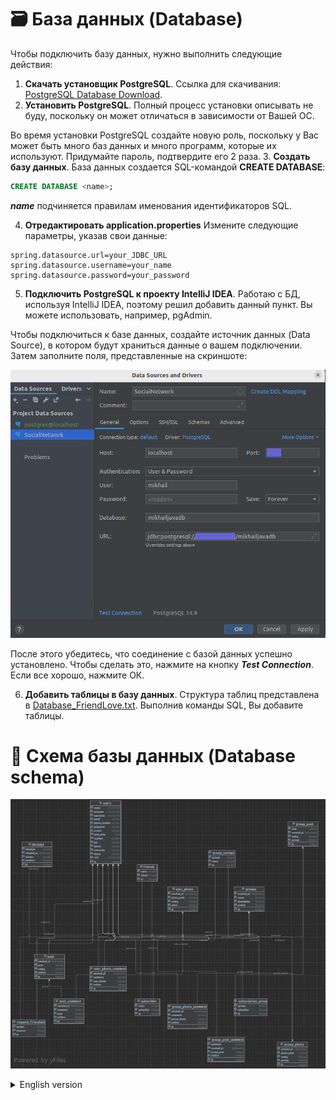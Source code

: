 # 🗃️ База данных (Database)

Чтобы подключить базу данных, нужно 
выполнить следующие действия:
1. **Скачать установщик PostgreSQL**.
Ссылка для скачивания: 
[PostgreSQL Database Download](https://www.enterprisedb.com/downloads/postgres-postgresql-downloads).
2. **Установить PostgreSQL**.
Полный процесс установки описывать не буду, поскольку он может отличаться 
в зависимости от Вашей ОС.

Во время установки PostgreSQL создайте новую роль, поскольку у Вас может быть много баз данных и много программ, 
которые их используют. Придумайте пароль, подтвердите его 2 раза.
3. **Создать базу данных**. 
База данных создается SQL-командой **CREATE DATABASE**:
```sql
CREATE DATABASE <name>;
```
**_name_** подчиняется правилам именования идентификаторов SQL.

4. **Отредактировать application.properties**
Измените следующие параметры, указав свои данные:
```properties
spring.datasource.url=your_JDBC_URL
spring.datasource.username=your_name
spring.datasource.password=your_password
```
5. **Подключить PostgreSQL к проекту IntelliJ IDEA**.
Работаю с БД, используя IntelliJ IDEA, поэтому решил добавить 
данный пункт. Вы можете использовать, например, pgAdmin. 

Чтобы подключиться к базе данных, создайте источник данных (Data Source), 
в котором будут храниться данные о вашем подключении. Затем заполните
поля, представленные на скриншоте:

![Data Source](images/data_source.png)

После этого убедитесь, что соединение с базой данных успешно установлено.
Чтобы сделать это, нажмите на кнопку **_Test Connection_**.
Если все хорошо, нажмите ОК.

6. **Добавить таблицы в базу данных**.
Структура таблиц представлена в [Database_FriendLove.txt](Database_FriendLove.txt).
Выполнив команды SQL, Вы добавите таблицы.

# 📝 Схема базы данных (Database schema)

![Схема БД](images/scheme/scheme_DB.png)

<details>
<summary>English version</summary>

To connect the database, follow these steps:
1. **Download the PostgreSQL installer.**
2. **Install PostgreSQL.**

I will not describe the full installation process, as it may differ
depending on your operating system.

During the PostgreSQL installation, create a new role, as you may have many databases and many programs
that use them. Come up with a password, confirm it 2 times.
3. **Create a database.**
   The database is created by the SQL command **CREATE DATABASE**:
```sql
CREATE DATABASE <name>;
```
**_name_** obeys the SQL identifier naming rules.
4. **Edit application.properties.**
Change the following parameters by specifying your data:
```properties
spring.datasource.url=your_JDBC_URL
spring.datasource.username=your_name
spring.datasource.password=your_password
```
5. **Connect PostgreSQL to the IntelliJ IDEA project.**

I work with a database using IntelliJ IDEA, so I decided to add
this item. You can use, for example, pgAdmin.

To connect to the database, create a Data Source
in which data about your connection will be stored. Then fill
in the fields shown in the screenshot ([image](images/data_source.png)).

After that, make sure that the connection to the database is successfully established.
To do this, click on the **_Test Connection_** button.
If everything is fine, click OK.
6. **Add tables to the database**.
   The structure of the tables is presented in [Database_FriendLove.txt](Database_FriendLove.txt).
   By executing SQL commands, you will add tables.
</details>